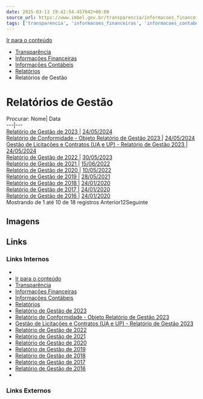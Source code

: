```yaml
---
date: 2025-03-13 19:42:54.457042+00:00
source_url: https://www.imbel.gov.br/transparencia/informacoes_financeiras/informacoes_contabeis/relatorios/relatorios_de_gestao
tags: ['transparencia', 'informacoes_financeiras', 'informacoes_contabeis', 'relatorios', 'relatorios_de_gestao']
---
```


[](https://www.imbel.gov.br/transparencia/informacoes_financeiras/informacoes_contabeis/relatorios/relatorios_de_gestao)
[Ir para o conteúdo](https://www.imbel.gov.br/transparencia/informacoes_financeiras/informacoes_contabeis/relatorios/relatorios_de_gestao#conteudo)
  * [ Transparência](https://www.imbel.gov.br/transparencia)
  * [ Informações Financeiras](https://www.imbel.gov.br/transparencia/informacoes_financeiras)
  * [ Informações Contábeis](https://www.imbel.gov.br/transparencia/informacoes_financeiras/informacoes_contabeis)
  * [ Relatórios](https://www.imbel.gov.br/transparencia/informacoes_financeiras/informacoes_contabeis/relatorios)
  * Relatórios de Gestão


# Relatórios de Gestão
Procurar:
Nome| Data  
---|---  
[ Relatório de Gestão de 2023 ](https://www.imbel.gov.br/storage/transparencia/1721674735.pdf) | [24/05/2024](https://www.imbel.gov.br/storage/transparencia/1721674735.pdf)  
[ Relatório de Conformidade - Objeto Relatório de Gestão 2023 ](https://www.imbel.gov.br/storage/transparencia/1721743552.pdf) | [24/05/2024](https://www.imbel.gov.br/storage/transparencia/1721743552.pdf)  
[ Gestão de Licitações e Contratos (UA e UP) - Relatório de Gestão 2023 ](https://www.imbel.gov.br/storage/transparencia/1721743773.pdf) | [24/05/2024](https://www.imbel.gov.br/storage/transparencia/1721743773.pdf)  
[ Relatório de Gestão de 2022 ](https://www.imbel.gov.br/storage/transparencia/1687180903.pdf) | [30/05/2023](https://www.imbel.gov.br/storage/transparencia/1687180903.pdf)  
[ Relatório de Gestão de 2021 ](https://www.imbel.gov.br/storage/transparencia/1687180931.pdf) | [15/06/2022](https://www.imbel.gov.br/storage/transparencia/1687180931.pdf)  
[ Relatório de Gestão de 2020 ](https://www.imbel.gov.br/storage/transparencia/1687180963.pdf) | [10/05/2022](https://www.imbel.gov.br/storage/transparencia/1687180963.pdf)  
[ Relatório de Gestão de 2019 ](https://www.imbel.gov.br/storage/transparencia/1687181001.pdf) | [28/05/2021](https://www.imbel.gov.br/storage/transparencia/1687181001.pdf)  
[ Relatório de Gestão de 2018 ](https://www.imbel.gov.br/storage/transparencia/1687181028.pdf) | [24/01/2020](https://www.imbel.gov.br/storage/transparencia/1687181028.pdf)  
[ Relatório de Gestão de 2017 ](https://www.imbel.gov.br/storage/transparencia/1687181054.pdf) | [24/01/2020](https://www.imbel.gov.br/storage/transparencia/1687181054.pdf)  
[ Relatório de Gestão de 2016 ](https://www.imbel.gov.br/storage/transparencia/1687181076.pdf) | [24/01/2020](https://www.imbel.gov.br/storage/transparencia/1687181076.pdf)  
Mostrando de 1 até 10 de 18 registros
Anterior12Seguinte
[ ](https://www.imbel.gov.br/transparencia/informacoes_financeiras/informacoes_contabeis/relatorios/relatorios_de_gestao#home)


## Imagens



## Links

### Links Internos

- [](https://www.imbel.gov.br/transparencia/informacoes_financeiras/informacoes_contabeis/relatorios/relatorios_de_gestao)
- [Ir para o conteúdo](https://www.imbel.gov.br/transparencia/informacoes_financeiras/informacoes_contabeis/relatorios/relatorios_de_gestao#conteudo)
- [Transparência](https://www.imbel.gov.br/transparencia)
- [Informações Financeiras](https://www.imbel.gov.br/transparencia/informacoes_financeiras)
- [Informações Contábeis](https://www.imbel.gov.br/transparencia/informacoes_financeiras/informacoes_contabeis)
- [Relatórios](https://www.imbel.gov.br/transparencia/informacoes_financeiras/informacoes_contabeis/relatorios)
- [Relatório de Gestão de 2023](https://www.imbel.gov.br/storage/transparencia/1721674735.pdf)
- [Relatório de Conformidade - Objeto Relatório de Gestão 2023](https://www.imbel.gov.br/storage/transparencia/1721743552.pdf)
- [Gestão de Licitações e Contratos (UA e UP) - Relatório de Gestão 2023](https://www.imbel.gov.br/storage/transparencia/1721743773.pdf)
- [Relatório de Gestão de 2022](https://www.imbel.gov.br/storage/transparencia/1687180903.pdf)
- [Relatório de Gestão de 2021](https://www.imbel.gov.br/storage/transparencia/1687180931.pdf)
- [Relatório de Gestão de 2020](https://www.imbel.gov.br/storage/transparencia/1687180963.pdf)
- [Relatório de Gestão de 2019](https://www.imbel.gov.br/storage/transparencia/1687181001.pdf)
- [Relatório de Gestão de 2018](https://www.imbel.gov.br/storage/transparencia/1687181028.pdf)
- [Relatório de Gestão de 2017](https://www.imbel.gov.br/storage/transparencia/1687181054.pdf)
- [Relatório de Gestão de 2016](https://www.imbel.gov.br/storage/transparencia/1687181076.pdf)
- [](https://www.imbel.gov.br/transparencia/informacoes_financeiras/informacoes_contabeis/relatorios/relatorios_de_gestao#home)

### Links Externos



